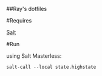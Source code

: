 ##Ray's dotfiles

#Requires

[Salt](https://docs.saltstack.com/en/latest/topics/tutorials/quickstart.html)


#Run

using Salt Masterless:
    
    salt-call --local state.highstate

